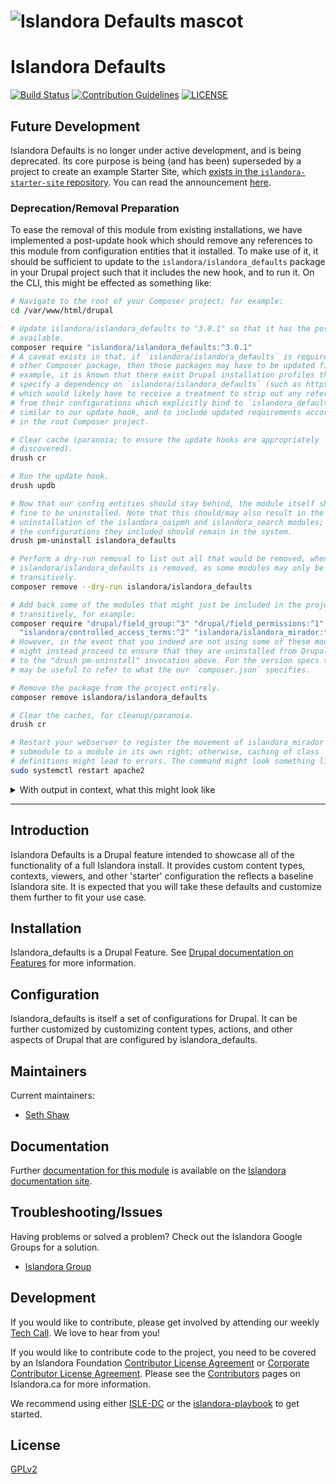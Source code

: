 # ![Islandora Defaults mascot](https://user-images.githubusercontent.com/2371345/67035035-31828c80-f0ef-11e9-8c46-db902caaaa81.png)
# Islandora Defaults
[![Build Status](https://github.com/islandora/islandora_defaults/actions/workflows/build-2.x.yml/badge.svg)](https://github.com/Islandora/islandora_defaults/actions)
[![Contribution Guidelines](http://img.shields.io/badge/CONTRIBUTING-Guidelines-blue.svg)](./CONTRIBUTING.md)
[![LICENSE](https://img.shields.io/badge/license-GPLv2-blue.svg?style=flat-square)](./LICENSE)

## Future Development

Islandora Defaults is no longer under active development, and is being deprecated. Its core purpose is being (and has been) superseded by a project to create an example Starter Site, which [exists in the `islandora-starter-site` repository](https://github.com/Islandora/islandora-starter-site). You can read the announcement [here](https://groups.google.com/u/1/g/islandora/c/uGzhTnW4TUI).

### Deprecation/Removal Preparation

To ease the removal of this module from existing installations, we have implemented a post-update hook which should remove any references to this module from configuration entities that it installed. To make use of it, it should be sufficient to update to the `islandora/islandora_defaults` package in your Drupal project such that it includes the new hook, and to run it. On the CLI, this might be effected as something like:

```bash
# Navigate to the root of your Composer project; for example:
cd /var/www/html/drupal

# Update islandora/islandora_defaults to "3.0.1" so that it has the post-update hooks
# available. 
composer require "islandora/islandora_defaults:^3.0.1"
# A caveat exists in that, if `islandora/islandora_defaults` is required by any
# other Composer package, then those packages may have to be updated first; for
# example, it is known that there exist Drupal installation profiles that
# specify a dependency on `islandora/islandora_defaults` (such as https://github.com/Islandora-Devops/islandora_install_profile_demo/blob/181a53bb230d7ced6e70e7746f0da567216ebbf7/composer.json#L157),
# which would likely have to receive a treatment to strip out any references
# from their configurations which explicitly bind to `islandora_defaults`
# similar to our update hook, and to include updated requirements accordingly
# in the root Composer project.

# Clear cache (paranoia; to ensure the update hooks are appropriately
# discovered).
drush cr

# Run the update hook.
drush updb

# Now that our config entities should stay behind, the module itself should be
# fine to be uninstalled. Note that this should/may also result in the
# uninstallation of the islandora_oaipmh and islandora_search modules; though,
# the configurations they included should remain in the system.
drush pm-uninstall islandora_defaults

# Perform a dry-run removal to list out all that would be removed, when
# islandora/islandora_defaults is removed, as some modules may only be included
# transitively.
composer remove --dry-run islandora/islandora_defaults

# Add back some of the modules that might just be included in the project
# transitively, for example:
composer require "drupal/field_group:^3" "drupal/field_permissions:^1" \
  "islandora/controlled_access_terms:^2" "islandora/islandora_mirador:^2"
# However, in the event that you indeed are not using some of these modules, you
# might instead proceed to ensure that they are uninstalled from Drupal, similar
# to the "drush pm-uninstall" invocation above. For the version specs to use, it
# may be useful to refer to what the our `composer.json` specifies.

# Remove the package from the project entirely.
composer remove islandora/islandora_defaults

# Clear the caches, for cleanup/paranoia.
drush cr

# Restart your webserver to register the movement of islandora_mirador from
# submodule to a module in its own right; otherwise, caching of class
# definitions might lead to errors. The command might look something like:
sudo systemctl restart apache2
```

<details>
<summary>With output in context, what this might look like</summary>

This was executed on a revived `standard` instance of `islandora-playbook`, with
some very minor preparation to work around the fact that the update hook code
did not yet exist in released code (and so had to point at the development
branch (`dev-fix/config-enforcement`) and made use of aliases accordingly (
`[...] as 3.x-dev`)). When running post-release, the version spec `^3` should be
 used instead.

```
vagrant@islandora8:~$ cd /var/www/html/drupal
vagrant@islandora8:/var/www/html/drupal$ composer require "islandora/islandora_defaults:dev-fix/config-enforcement as 3.x-dev"
./composer.json has been updated
Running composer update islandora/islandora_defaults
Loading composer repositories with package information
Info from https://repo.packagist.org: #StandWithUkraine
Updating dependencies
Lock file operations: 1 install, 1 update, 0 removals
  - Upgrading islandora/islandora_defaults (2.1.1 => dev-fix/config-enforcement dac37d2)
  - Locking islandora/islandora_mirador (2.2.1)
Writing lock file
Installing dependencies from lock file (including require-dev)
Package operations: 1 install, 1 update, 0 removals
  - Downloading islandora/islandora_mirador (2.2.1)
  - Downloading islandora/islandora_defaults (dev-fix/config-enforcement dac37d2)
  - Installing islandora/islandora_mirador (2.2.1): Extracting archive
  - Upgrading islandora/islandora_defaults (2.1.1 => dev-fix/config-enforcement dac37d2): Extracting archive
Package doctrine/reflection is abandoned, you should avoid using it. Use roave/better-reflection instead.
Package silex/silex is abandoned, you should avoid using it. Use symfony/flex instead.
Package symfony/debug is abandoned, you should avoid using it. Use symfony/error-handler instead.
Package webmozart/path-util is abandoned, you should avoid using it. Use symfony/filesystem instead.
Generating autoload files
68 packages you are using are looking for funding.
Use the `composer fund` command to find out more!
No security vulnerability advisories found
vagrant@islandora8:/var/www/html/drupal$ drush cr
 [warning] Illegal string offset 'label' OaiPmh.php:116
 [warning] Illegal string offset 'value' OaiPmh.php:116
 [warning] Illegal string offset 'label' OaiPmh.php:116
 [warning] Illegal string offset 'value' OaiPmh.php:116
 [success] Cache rebuild complete.
vagrant@islandora8:/var/www/html/drupal$ drush updb
 -------------------- ------------- ------------- ---------------------------
  Module               Update ID     Type          Description
 -------------------- ------------- ------------- ---------------------------
  islandora_defaults   remove_enfo   post-update   Remove "enforced"
                       rced_depend                 dependency on this module
                       ency                        from installed config.
 -------------------- ------------- ------------- ---------------------------


 Do you wish to run the specified pending updates? (yes/no) [yes]:
 >

>  [notice] Update started: islandora_defaults_post_update_remove_enforced_dependency
>  [notice] Update completed: islandora_defaults_post_update_remove_enforced_dependency
>  [warning] Illegal string offset 'label' OaiPmh.php:116
>  [warning] Illegal string offset 'value' OaiPmh.php:116
>  [warning] Illegal string offset 'label' OaiPmh.php:116
>  [warning] Illegal string offset 'value' OaiPmh.php:116
 [success] Finished performing updates.
vagrant@islandora8:/var/www/html/drupal$ drush pm-uninstall islandora_defaults
The following extensions will be uninstalled: islandora_defaults, islandora_oaipmh, islandora_search

 Do you want to continue? (yes/no) [yes]:
 >

 [warning] Illegal string offset 'label' OaiPmh.php:116
 [warning] Illegal string offset 'value' OaiPmh.php:116
 [warning] Illegal string offset 'label' OaiPmh.php:116
 [warning] Illegal string offset 'value' OaiPmh.php:116
 [success] Successfully uninstalled: islandora_defaults, islandora_oaipmh, islandora_search
vagrant@islandora8:/var/www/html/drupal$ composer require "drupal/field_group:^3" "drupal/field_permissions:^1"   "islandora/controlled_access_terms:^2" "islandora/islandora_mirador:^2"
./composer.json has been updated
Running composer update drupal/field_group drupal/field_permissions islandora/controlled_access_terms islandora/islandora_mirador
Loading composer repositories with package information
Updating dependencies
Nothing to modify in lock file
Installing dependencies from lock file (including require-dev)
Package operations: 0 installs, 0 updates, 0 removals
Package doctrine/reflection is abandoned, you should avoid using it. Use roave/better-reflection instead.
Package silex/silex is abandoned, you should avoid using it. Use symfony/flex instead.
Package symfony/debug is abandoned, you should avoid using it. Use symfony/error-handler instead.
Package webmozart/path-util is abandoned, you should avoid using it. Use symfony/filesystem instead.
Generating autoload files
68 packages you are using are looking for funding.
Use the `composer fund` command to find out more!
No security vulnerability advisories found
vagrant@islandora8:/var/www/html/drupal$ composer remove islandora/islandora_defaults
./composer.json has been updated
Running composer update islandora/islandora_defaults
Loading composer repositories with package information
Updating dependencies
Lock file operations: 0 installs, 0 updates, 1 removal
  - Removing islandora/islandora_defaults (dev-fix/config-enforcement dac37d2)
Writing lock file
Installing dependencies from lock file (including require-dev)
Package operations: 0 installs, 0 updates, 1 removal
  - Removing islandora/islandora_defaults (dev-fix/config-enforcement dac37d2)
Deleting web/modules/contrib/islandora_defaults - deleted
Package doctrine/reflection is abandoned, you should avoid using it. Use roave/better-reflection instead.
Package silex/silex is abandoned, you should avoid using it. Use symfony/flex instead.
Package symfony/debug is abandoned, you should avoid using it. Use symfony/error-handler instead.
Package webmozart/path-util is abandoned, you should avoid using it. Use symfony/filesystem instead.
Generating autoload files
68 packages you are using are looking for funding.
Use the `composer fund` command to find out more!
No security vulnerability advisories found
vagrant@islandora8:/var/www/html/drupal$ drush cr
 [warning] Illegal string offset 'label' OaiPmh.php:116
 [warning] Illegal string offset 'value' OaiPmh.php:116
 [warning] Illegal string offset 'label' OaiPmh.php:116
 [warning] Illegal string offset 'value' OaiPmh.php:116
 [success] Cache rebuild complete.
vagrant@islandora8:/var/www/html/drupal$ sudo systemctl restart apache2
vagrant@islandora8:/var/www/html/drupal$
```

The warnings:

```
 [warning] Illegal string offset 'label' OaiPmh.php:116
 [warning] Illegal string offset 'value' OaiPmh.php:116
```

... are from `islandora_defaults` shipping configuration for an older schema
([commit which changed it](https://git.drupalcode.org/project/rest_oai_pmh/-/commit/784d827eb77cd2513b66054b31b7dfae54f469c2))
of the [REST OAI-PMH module](https://www.drupal.org/project/rest_oai_pmh), of
which it is outside the scope of present efforts to address.

</details>

---

## Introduction

Islandora Defaults is a Drupal feature intended to showcase all of the functionality of a full Islandora install. It provides custom content types, contexts, viewers, and other 'starter' configuration the reflects a baseline Islandora site. It is expected that you will take these defaults and customize them further to fit your use case.

## Installation
Islandora_defaults is a Drupal Feature. See [Drupal documentation on Features](https://www.drupal.org/docs/8/modules/features) for more information.

## Configuration
Islandora_defaults is itself a set of configurations for Drupal. It can be further customized by customizing content types, actions, and other aspects of Drupal that are configured by islandora_defaults.

## Maintainers

Current maintainers:

* [Seth Shaw](https://github.com/seth-shaw-unlv)

## Documentation

Further [documentation for this module](https://islandora.github.io/documentation/reference/islandora_defaults_reference/) is available on the [Islandora documentation site](https://islandora.github.io/documentation/).

## Troubleshooting/Issues

Having problems or solved a problem? Check out the Islandora Google Groups for a solution.

* [Islandora Group](https://groups.google.com/forum/?hl=en&fromgroups#!forum/islandora)

## Development
If you would like to contribute, please get involved by attending our weekly [Tech Call](https://github.com/Islandora/islandora-community/wiki/Weekly-Open-Tech-Call). We love to hear from you!

If you would like to contribute code to the project, you need to be covered by an Islandora Foundation [Contributor License Agreement](http://islandora.ca/sites/default/files/islandora_cla.pdf) or [Corporate Contributor License Agreement](http://islandora.ca/sites/default/files/islandora_ccla.pdf). Please see the [Contributors](http://islandora.ca/resources/contributors) pages on Islandora.ca for more information.

We recommend using either [ISLE-DC](https://github.com/Islandora-Devops/isle-buildkit) or the [islandora-playbook](https://github.com/Islandora-Devops/islandora-playbook) to get started.

## License

[GPLv2](http://www.gnu.org/licenses/gpl-2.0.txt)
